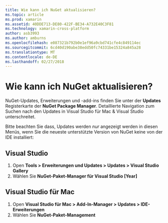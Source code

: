 ```yaml
---
title: Wie kann ich NuGet aktualisieren?
ms.topic: article
ms.prod: xamarin
ms.assetid: 40DDE713-DE80-422F-BE34-A732E40C3F81
ms.technology: xamarin-cross-platform
author: asb3993
ms.author: amburns
ms.openlocfilehash: e087321b792b0e1ef96a9cbd741cfe4c849114ec
ms.sourcegitcommit: 6cd40d190abe38edd50fc74331be15324a845a28
ms.translationtype: MT
ms.contentlocale: de-DE
ms.lasthandoff: 02/27/2018
---
```

# <a name="how-can-i-update-nuget"></a>Wie kann ich NuGet aktualisieren?

NuGet-Updates, Erweiterungen und -add-ins finden Sie unter der **Updates** Registerkarte der **NuGet Package Manager**. Detaillierte Navigation zum Suchen nach den Updates in Visual Studio für Mac & Visual Studio unterschreitet. 

Bitte beachten Sie dass, Updates werden *nur* angezeigt werden in diesen Menüs, wenn Sie die neueste unterstützte Version von NuGet keine von der IDE installiert:

## <a name="visual-studio"></a>Visual Studio
1. Open **Tools > Erweiterungen und Updates > Updates > Visual Studio Gallery**
2. Wählen Sie **NuGet-Paket-Manager für Visual Studio [Year]**

## <a name="visual-studio-for-mac"></a>Visual Studio für Mac

1. Open **Visual Studio für Mac > Add-In-Manager > Updates > IDE-Erweiterungen**
2. Wählen Sie **NuGet-Paket-Management**

